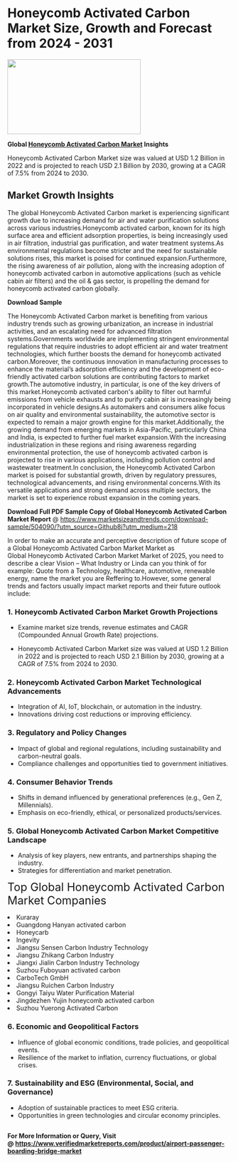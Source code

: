 <H1>Honeycomb Activated Carbon Market Size, Growth and Forecast from 2024 - 2031</H1><img class="aligncenter size-medium wp-image-584254" src="https://thirdeyenews.in/wp-content/uploads/2024/09/Global-Market-Research-300x168.jpeg" alt="" width="300" height="168" /><p><strong>Global&nbsp;<a href="https://www.marketsizeandtrends.com/download-sample/504090/?utm_source=Github8j?utm_medium=218">Honeycomb Activated Carbon Market</a> Insights</strong></p><p>Honeycomb Activated Carbon Market size was valued at USD 1.2 Billion in 2022 and is projected to reach USD 2.1 Billion by 2030, growing at a CAGR of 7.5% from 2024 to 2030.</p><p><h2>Market Growth Insights</h2> <p>The global Honeycomb Activated Carbon market is experiencing significant growth due to increasing demand for air and water purification solutions across various industries.Honeycomb activated carbon, known for its high surface area and efficient adsorption properties, is being increasingly used in air filtration, industrial gas purification, and water treatment systems.As environmental regulations become stricter and the need for sustainable solutions rises, this market is poised for continued expansion.Furthermore, the rising awareness of air pollution, along with the increasing adoption of honeycomb activated carbon in automotive applications (such as vehicle cabin air filters) and the oil & gas sector, is propelling the demand for honeycomb activated carbon globally.</p> <p><strong>Download Sample</strong></p> <p>The Honeycomb Activated Carbon market is benefiting from various industry trends such as growing urbanization, an increase in industrial activities, and an escalating need for advanced filtration systems.Governments worldwide are implementing stringent environmental regulations that require industries to adopt efficient air and water treatment technologies, which further boosts the demand for honeycomb activated carbon.Moreover, the continuous innovation in manufacturing processes to enhance the material’s adsorption efficiency and the development of eco-friendly activated carbon solutions are contributing factors to market growth.The automotive industry, in particular, is one of the key drivers of this market.Honeycomb activated carbon's ability to filter out harmful emissions from vehicle exhausts and to purify cabin air is increasingly being incorporated in vehicle designs.As automakers and consumers alike focus on air quality and environmental sustainability, the automotive sector is expected to remain a major growth engine for this market.Additionally, the growing demand from emerging markets in Asia-Pacific, particularly China and India, is expected to further fuel market expansion.With the increasing industrialization in these regions and rising awareness regarding environmental protection, the use of honeycomb activated carbon is projected to rise in various applications, including pollution control and wastewater treatment.In conclusion, the Honeycomb Activated Carbon market is poised for substantial growth, driven by regulatory pressures, technological advancements, and rising environmental concerns.With its versatile applications and strong demand across multiple sectors, the market is set to experience robust expansion in the coming years.</p> <p><span class=""><strong>Download Full PDF Sample Copy of Global Honeycomb Activated Carbon Market Report</strong> @ <a href="https://www.marketsizeandtrends.com/download-sample/504090/?utm_source=Github8j?utm_medium=218" target="_blank">https://www.marketsizeandtrends.com/download-sample/504090/?utm_source=Github8j?utm_medium=218</a></span></p><p>In order to make an accurate and perceptive description of future scope of a Global&nbsp;Honeycomb Activated Carbon Market Market as Global&nbsp;Honeycomb Activated Carbon Market Market of 2025, you need to describe a clear Vision &ndash; What Industry or Linda can you think of for example: Quote from a Technology, healthcare, automotive, renewable energy, name the market you are Reffering to.However, some general trends and factors usually impact market reports and their future outlook include:</p><h3>1.&nbsp;<strong>Honeycomb Activated Carbon Market Growth Projections</strong></h3><ul><li>Examine market size trends, revenue estimates and CAGR (Compounded Annual Growth Rate) projections.</li><li><p>Honeycomb Activated Carbon Market size was valued at USD 1.2 Billion in 2022 and is projected to reach USD 2.1 Billion by 2030, growing at a CAGR of 7.5% from 2024 to 2030.</p></li></ul><h3>2.&nbsp;<strong>Honeycomb Activated Carbon Market Technological Advancements</strong></h3><ul><li>Integration of AI, IoT, blockchain, or automation in the industry.</li><li>Innovations driving cost reductions or improving efficiency.</li></ul><h3>3.&nbsp;<strong>Regulatory and Policy Changes</strong></h3><ul><li>Impact of global and regional regulations, including sustainability and carbon-neutral goals.</li><li>Compliance challenges and opportunities tied to government initiatives.</li></ul><h3>4.&nbsp;<strong>Consumer Behavior Trends</strong></h3><ul><li>Shifts in demand influenced by generational preferences (e.g., Gen Z, Millennials).</li><li>Emphasis on eco-friendly, ethical, or personalized products/services.</li></ul><h3>5.&nbsp;<strong>Global Honeycomb Activated Carbon Market Competitive Landscape</strong></h3><ul><li>Analysis of key players, new entrants, and partnerships shaping the industry.</li><li>Strategies for differentiation and market penetration.</li></ul><p data-pm-slice="1 1 []"><span style="color: inherit; font-family: inherit; font-size: 25px;">Top Global Honeycomb Activated Carbon Market Companies</span></p><div class="" data-test-id=""><p><li>Kuraray</li><li> Guangdong Hanyan activated carbon</li><li> Honeycarb</li><li> Ingevity</li><li> Jiangsu Sensen Carbon Industry Technology</li><li> Jiangsu Zhikang Carbon Industry</li><li> Jiangxi Jialin Carbon Industry Technology</li><li> Suzhou Fuboyuan activated carbon</li><li> CarboTech GmbH</li><li> Jiangsu Ruichen Carbon Industry</li><li> Gongyi Taiyu Water Purification Material</li><li> Jingdezhen Yujin honeycomb activated carbon</li><li> Suzhou Yuerong Activated Carbon</li></p></div><h3>6.&nbsp;<strong>Economic and Geopolitical Factors</strong></h3><ul><li>Influence of global economic conditions, trade policies, and geopolitical events.</li><li>Resilience of the market to inflation, currency fluctuations, or global crises.</li></ul><h3>7.&nbsp;<strong>Sustainability and ESG (Environmental, Social, and Governance)</strong></h3><ul><li>Adoption of sustainable practices to meet ESG criteria.</li><li>Opportunities in green technologies and circular economy principles.</li></ul><h2><strong style="font-size: 14px;">For More Information or Query, Visit @&nbsp;</strong><a style="background-color: #ffffff; font-size: 14px;" href="https://www.marketsizeandtrends.com/report/honeycomb-activated-carbon-market/" target="_blank">https://www.verifiedmarketreports.com/product/airport-passenger-boarding-bridge-market</a></h2>